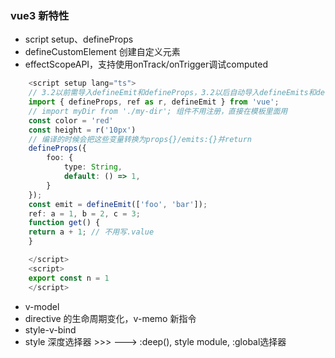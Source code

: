 ### vue3 新特性
* script setup、defineProps
* defineCustomElement 创建自定义元素
* effectScopeAPI，支持使用onTrack/onTrigger调试computed
```typescript
    <script setup lang="ts">
    // 3.2以前需导入defineEmit和defineProps，3.2以后自动导入defineEmits和defineProps，defineEmit被废弃
    import { defineProps, ref as r, defineEmit } from 'vue';
    // import myDir from './my-dir'; 组件不用注册，直接在模板里面用
    const color = 'red'
    const height = r('10px')
    // 编译的时候会把这些变量转换为props{}/emits:{}并return
    defineProps({
        foo: {
            type: String,
            default: () => 1,
        }
    });
    const emit = defineEmit(['foo', 'bar']);
    ref: a = 1, b = 2, c = 3;
    function get() {
    return a + 1; // 不用写.value
    }

    </script>
    <script>
    export const n = 1
    </script>
```
* v-model
* directive 的生命周期变化，v-memo 新指令
* style-v-bind
* style 深度选择器 >>> ---> :deep(), style module, :global选择器